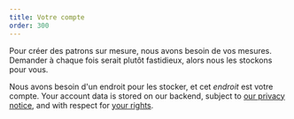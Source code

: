 ```yaml
---
title: Votre compte
order: 300
---
```


Pour créer des patrons sur mesure, nous avons besoin de vos mesures. Demander à chaque fois serait plutôt fastidieux, alors nous les stockons pour vous.

Nous avons besoin d'un endroit pour les stocker, et cet *endroit* est votre compte. Your account data is stored on our backend, subject to [our privacy notice][2], and with respect for [your rights][2].

[2]: /docs/various/rights/

[2]: /docs/various/rights/
